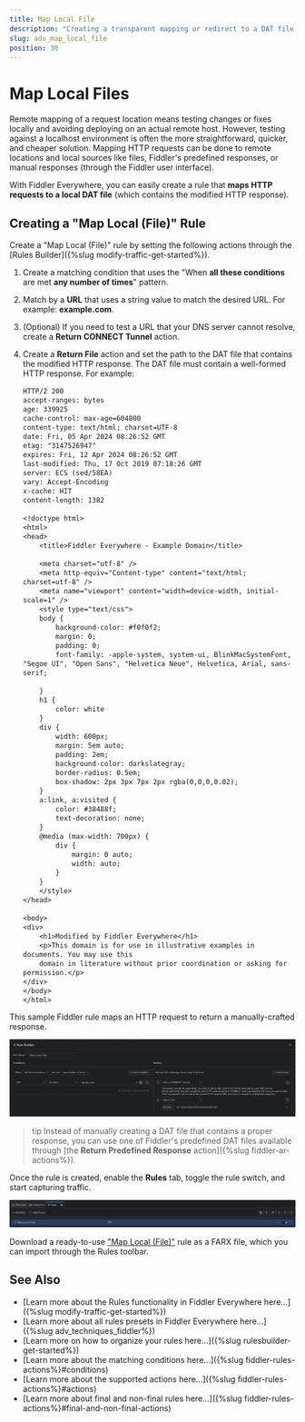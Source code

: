 ```yaml
---
title: Map Local File
description: "Creating a transparent mapping or redirect to a DAT file containing the HTTP request while using Fiddler's rules."
slug: adv_map_local_file
position: 30
---
```


# Map Local Files

Remote mapping of a request location means testing changes or fixes locally and avoiding deploying on an actual remote host. However, testing against a localhost environment is often the more straightforward, quicker, and cheaper solution. Mapping HTTP requests can be done to remote locations and local sources like files, Fiddler's predefined responses, or manual responses (through the Fiddler user interface). 

With Fiddler Everywhere, you can easily create a rule that **maps HTTP requests to a local DAT file** (which contains the modified HTTP response).

## Creating a "Map Local (File)" Rule

Create a "Map Local (File)" rule by setting the following actions through the [Rules Builder]({%slug modify-traffic-get-started%}).

1. Create a matching condition that uses the "When **all these conditions** are met **any number of times**" pattern. 

1. Match by a **URL** that uses a string value to match the desired URL. For example: **example.com**.

1. (Optional) If you need to test a URL that your DNS server cannot resolve, create a **Return CONNECT Tunnel** action.

1. Create a **Return File** action and set the path to the DAT file that contains the modified HTTP response. The DAT file must contain a well-formed HTTP response. For example:

    ```
    HTTP/2 200
    accept-ranges: bytes
    age: 339925
    cache-control: max-age=604800
    content-type: text/html; charset=UTF-8
    date: Fri, 05 Apr 2024 08:26:52 GMT
    etag: "3147526947"
    expires: Fri, 12 Apr 2024 08:26:52 GMT
    last-modified: Thu, 17 Oct 2019 07:18:26 GMT
    server: ECS (sed/58EA)
    vary: Accept-Encoding
    x-cache: HIT
    content-length: 1382

    <!doctype html>
    <html>
    <head>
        <title>Fiddler Everywhere - Example Domain</title>

        <meta charset="utf-8" />
        <meta http-equiv="Content-type" content="text/html; charset=utf-8" />
        <meta name="viewport" content="width=device-width, initial-scale=1" />
        <style type="text/css">
        body {
            background-color: #f0f0f2;
            margin: 0;
            padding: 0;
            font-family: -apple-system, system-ui, BlinkMacSystemFont, "Segoe UI", "Open Sans", "Helvetica Neue", Helvetica, Arial, sans-serif;
            
        }
        h1 {
            color: white
        }
        div {
            width: 600px;
            margin: 5em auto;
            padding: 2em;
            background-color: darkslategray;
            border-radius: 0.5em;
            box-shadow: 2px 3px 7px 2px rgba(0,0,0,0.02);
        }
        a:link, a:visited {
            color: #38488f;
            text-decoration: none;
        }
        @media (max-width: 700px) {
            div {
                margin: 0 auto;
                width: auto;
            }
        }
        </style>    
    </head>

    <body>
    <div>
        <h1>Modified by Fiddler Everywhere</h1>
        <p>This domain is for use in illustrative examples in documents. You may use this
        domain in literature without prior coordination or asking for permission.</p>
    </div>
    </body>
    </html>
    ```

This sample Fiddler rule maps an HTTP request to return a manually-crafted response.

![Creating "Map Local (File)" rule](../../images/advanced/adv-map-local-file.png)

>tip Instead of manually creating a DAT file that contains a proper response, you can use one of Fiddler's predefined DAT files available through [the **Return Predefined Response** action]({%slug fiddler-ar-actions%}).

Once the rule is created, enable the **Rules** tab, toggle the rule switch, and start capturing traffic.

![Activating the "Map Local (File)" rule](../../images/advanced/adv-map-local-file-active.png)

Download a ready-to-use <a href="https://github.com/telerik/fiddler-everywhere/tree/master/rules/map-local-file" target="_blank">"Map Local (File)"</a> rule as a FARX file, which you can import through the Rules toolbar.

## See Also

* [Learn more about the Rules functionality in Fiddler Everywhere here...]({%slug modify-traffic-get-started%})
* [Learn more about all rules presets in Fiddler Everywhere here...]({%slug adv_techniques_fiddler%})
* [Learn more on how to organize your rules here...]({%slug rulesbuilder-get-started%})
* [Learn more about the matching conditions here...]({%slug fiddler-rules-actions%}#conditions)
* [Learn more about the supported actions here...]({%slug fiddler-rules-actions%}#actions)
* [Learn more about final and non-final rules here...]({%slug fiddler-rules-actions%}#final-and-non-final-actions)